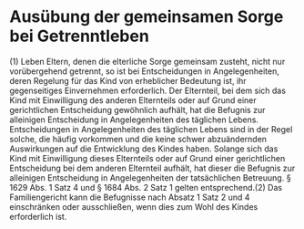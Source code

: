 # Ausübung der gemeinsamen Sorge bei Getrenntleben

(1) Leben Eltern, denen die elterliche Sorge gemeinsam zusteht, nicht nur vorübergehend getrennt, so ist bei Entscheidungen in Angelegenheiten, deren Regelung für das Kind von erheblicher Bedeutung ist, ihr gegenseitiges Einvernehmen erforderlich. Der Elternteil, bei dem sich das Kind mit Einwilligung des anderen Elternteils oder auf Grund einer gerichtlichen Entscheidung gewöhnlich aufhält, hat die Befugnis zur alleinigen Entscheidung in Angelegenheiten des täglichen Lebens. Entscheidungen in Angelegenheiten des täglichen Lebens sind in der Regel solche, die häufig vorkommen und die keine schwer abzuändernden Auswirkungen auf die Entwicklung des Kindes haben. Solange sich das Kind mit Einwilligung dieses Elternteils oder auf Grund einer gerichtlichen Entscheidung bei dem anderen Elternteil aufhält, hat dieser die Befugnis zur alleinigen Entscheidung in Angelegenheiten der tatsächlichen Betreuung. § 1629 Abs. 1 Satz 4 und § 1684 Abs. 2 Satz 1 gelten entsprechend.(2) Das Familiengericht kann die Befugnisse nach Absatz 1 Satz 2 und 4 einschränken oder ausschließen, wenn dies zum Wohl des Kindes erforderlich ist. 

